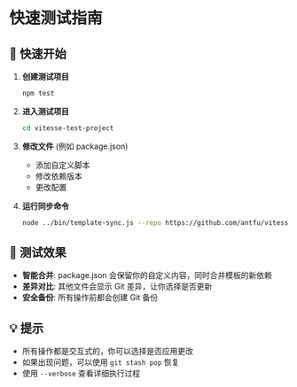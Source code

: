 # 快速测试指南

## 🚀 快速开始

1. **创建测试项目**
   ```bash
   npm test
   ```

2. **进入测试项目**
   ```bash
   cd vitesse-test-project
   ```

3. **修改文件** (例如 package.json)
   - 添加自定义脚本
   - 修改依赖版本
   - 更改配置

4. **运行同步命令**
   ```bash
   node ../bin/template-sync.js --repo https://github.com/antfu/vitesse-lite.git
   ```

## 🎯 测试效果

- **智能合并**: package.json 会保留你的自定义内容，同时合并模板的新依赖
- **差异对比**: 其他文件会显示 Git 差异，让你选择是否更新
- **安全备份**: 所有操作前都会创建 Git 备份

## 💡 提示

- 所有操作都是交互式的，你可以选择是否应用更改
- 如果出现问题，可以使用 `git stash pop` 恢复
- 使用 `--verbose` 查看详细执行过程
